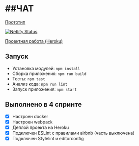 # ##ЧАТ

[Прототип](https://www.figma.com/file/Q54yuzGZDILvmg4wCe5Kco/%D0%A7%D0%90%D0%A2?node-id=0%3A1)

[![Netlify Status](https://api.netlify.com/api/v1/badges/9930d43a-52de-4076-a5db-328eb15c058b/deploy-status)](https://app.netlify.com/sites/naughty-wescoff-127c17/deploys)

[Проектная работа (Heroku)](https://dmitry-sokun-messenger.herokuapp.com/)

## Запуск

* Установка модулей: `npm install`
* Сборка приложения: `npm run build`
* Тесты: `npm test`
* Анализ кода: `npm run lint`
* Запуск приложения: `npm start`

## Выполнено в 4 спринте
- [x] Настроен docker
- [x] Настроен webpack
- [x] Деплой проекта на Heroku
- [x] Подключен ESLint с правилами airbnb (часть выключена)
- [x] Подключен Stylelint и editorconfig
